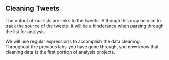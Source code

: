 <!--title={Cleaning Tweets}--> 

## Cleaning Tweets

The output of our lists are links to the tweets. Although this may be nice to track the source of the tweets, it will be a hinderance when parsing through the list for analysis.

We will use regular expressions to accomplish the data cleaning. Throughout the previous labs you have gone through, you now know that cleaning data is the first portion of analysis projects.